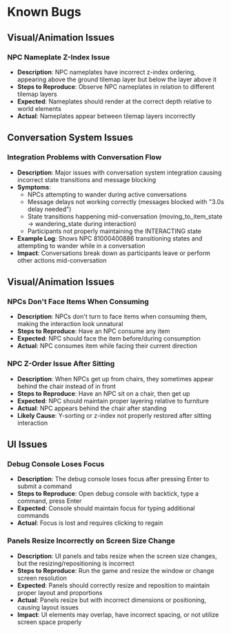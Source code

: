 # Known Bugs

## Visual/Animation Issues

### NPC Nameplate Z-Index Issue
- **Description**: NPC nameplates have incorrect z-index ordering, appearing above the ground tilemap layer but below the layer above it
- **Steps to Reproduce**: Observe NPC nameplates in relation to different tilemap layers
- **Expected**: Nameplates should render at the correct depth relative to world elements
- **Actual**: Nameplates appear between tilemap layers incorrectly

## Conversation System Issues

### Integration Problems with Conversation Flow
- **Description**: Major issues with conversation system integration causing incorrect state transitions and message blocking
- **Symptoms**: 
  - NPCs attempting to wander during active conversations
  - Message delays not working correctly (messages blocked with "3.0s delay needed")
  - State transitions happening mid-conversation (moving_to_item_state -> wandering_state during interaction)
  - Participants not properly maintaining the INTERACTING state
- **Example Log**: Shows NPC 81000400886 transitioning states and attempting to wander while in a conversation
- **Impact**: Conversations break down as participants leave or perform other actions mid-conversation

## Visual/Animation Issues

### NPCs Don't Face Items When Consuming
- **Description**: NPCs don't turn to face items when consuming them, making the interaction look unnatural
- **Steps to Reproduce**: Have an NPC consume any item
- **Expected**: NPC should face the item before/during consumption
- **Actual**: NPC consumes item while facing their current direction

### NPC Z-Order Issue After Sitting
- **Description**: When NPCs get up from chairs, they sometimes appear behind the chair instead of in front
- **Steps to Reproduce**: Have an NPC sit on a chair, then get up
- **Expected**: NPC should maintain proper layering relative to furniture
- **Actual**: NPC appears behind the chair after standing
- **Likely Cause**: Y-sorting or z-index not properly restored after sitting interaction

## UI Issues

### Debug Console Loses Focus
- **Description**: The debug console loses focus after pressing Enter to submit a command
- **Steps to Reproduce**: Open debug console with backtick, type a command, press Enter
- **Expected**: Console should maintain focus for typing additional commands
- **Actual**: Focus is lost and requires clicking to regain

### Panels Resize Incorrectly on Screen Size Change
- **Description**: UI panels and tabs resize when the screen size changes, but the resizing/repositioning is incorrect
- **Steps to Reproduce**: Run the game and resize the window or change screen resolution
- **Expected**: Panels should correctly resize and reposition to maintain proper layout and proportions
- **Actual**: Panels resize but with incorrect dimensions or positioning, causing layout issues
- **Impact**: UI elements may overlap, have incorrect spacing, or not utilize screen space properly